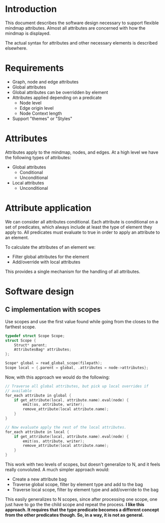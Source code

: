 # Introduction

This document describes the software design necessary to support flexible mindmap attributes. Almost all attributes are concerned with how the mindmap is displayed.

The actual syntax for attributes and other necessary elements is described elsewhere.

# Requirements

* Graph, node and edge attributes
* Global attributes
* Global attributes can be overridden by element
* Attributes applied depending on a predicate
  * Node level
  * Edge origin level
  * Node Context length
* Support "themes" or "Styles"

# Attributes

Attributes apply to the mindmap, nodes, and edges. At a high level we have the following types of attributes:

* Global attributes
  * Conditional
  * Unconditional
* Local attributes
  * Unconditional
  
# Attribute application

We can consider all attributes conditional. Each attribute is conditional on a set of predicates, which always include at least the type of element they apply to. All predicates must evaluate to true in order to apply an attribute to an element.

To calculate the attributes of an element we:

* Filter global attributes for the element
* Add/override with local attributes

This provides a single mechanism for the handling of all attributes.

# Software design

## C implementation with scopes

Use scopes and use the first value found while going from the closes to the farthest scope.

```C
typedef struct Scope Scope;
struct Scope {
    Struct* parent;
    AttributesBag* attributes;
};

Scope* global = read_global_scope(filepath);
Scope local = {.parent = global, .attributes = node->attributes};
```

Now, with this approach we would do the following:

```C
// Traverse all global attributes, but pick up local overrides if
// available
for_each attribute in global {
    if get_attribute(local, attribute.name).eval(node) {
        emit(os, attribute, writer);
        remove_attribute(local attribute.name);
    }
}

// Now evaluate apply the rest of the local attributes.
for_each attribute in local {
    if get_attribute(local, attribute.name).eval(node) {
        emit(os, attribute, writer);
        remove_attribute(local attribute.name);
    }
}
```

This work with two levels of scopes, but doesn't generalize to N, and it feels really convoluted. A much simpler approach would:

* Create a new attribute bag
* Traverse global scope, filter by element type and add to the bag
* Traverse local scope, filter by element type and add/override to the bag

This easily generalizes to N scopes, since after processing one scope, one just have to go the the child scope and repeat the process. **I like this approach. It requires that the type predicate becomes a different concept from the other predicates though. So, in a way, it is not as general.**
